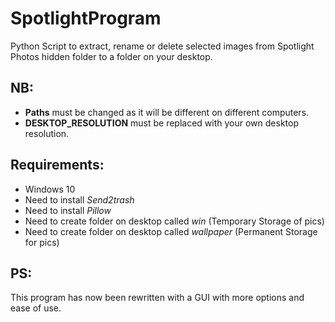 # SpotlightProgram
Python Script to extract, rename or delete selected images from Spotlight Photos hidden folder to a folder on your desktop.


## NB:
- <b>Paths</b> must be changed as it will be different on different computers.
- <b>DESKTOP_RESOLUTION</b> must be replaced with your own desktop resolution.


## Requirements:
- Windows 10
- Need to install <i>Send2trash</i>
- Need to install <i>Pillow</i>
- Need to create folder on desktop called <i>win</i> (Temporary Storage of pics)
- Need to create folder on desktop called <i>wallpaper</i> (Permanent Storage for pics)

## PS:
This program has now been rewritten with a GUI with more options and ease of use.

